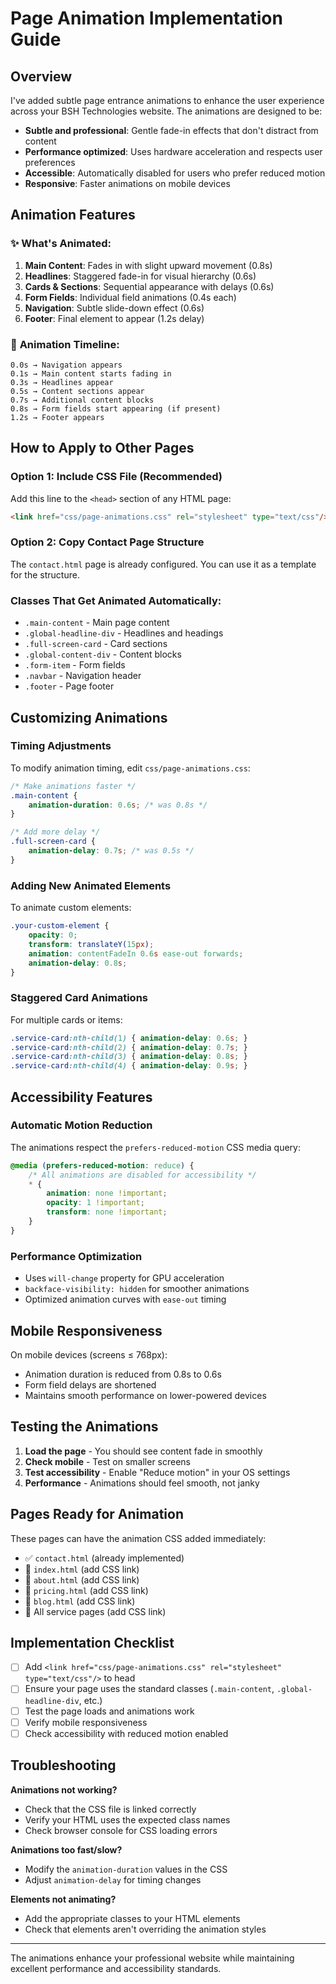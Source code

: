 # Page Animation Implementation Guide

## Overview

I've added subtle page entrance animations to enhance the user experience across your BSH Technologies website. The animations are designed to be:

- **Subtle and professional**: Gentle fade-in effects that don't distract from content
- **Performance optimized**: Uses hardware acceleration and respects user preferences
- **Accessible**: Automatically disabled for users who prefer reduced motion
- **Responsive**: Faster animations on mobile devices

## Animation Features

### ✨ **What's Animated:**

1. **Main Content**: Fades in with slight upward movement (0.8s)
2. **Headlines**: Staggered fade-in for visual hierarchy (0.6s)
3. **Cards & Sections**: Sequential appearance with delays (0.6s)
4. **Form Fields**: Individual field animations (0.4s each)
5. **Navigation**: Subtle slide-down effect (0.6s)
6. **Footer**: Final element to appear (1.2s delay)

### 🎯 **Animation Timeline:**

```
0.0s → Navigation appears
0.1s → Main content starts fading in
0.3s → Headlines appear
0.5s → Content sections appear
0.7s → Additional content blocks
0.8s → Form fields start appearing (if present)
1.2s → Footer appears
```

## How to Apply to Other Pages

### Option 1: Include CSS File (Recommended)

Add this line to the `<head>` section of any HTML page:

```html
<link href="css/page-animations.css" rel="stylesheet" type="text/css"/>
```

### Option 2: Copy Contact Page Structure

The `contact.html` page is already configured. You can use it as a template for the structure.

### Classes That Get Animated Automatically:

- `.main-content` - Main page content
- `.global-headline-div` - Headlines and headings
- `.full-screen-card` - Card sections
- `.global-content-div` - Content blocks
- `.form-item` - Form fields
- `.navbar` - Navigation header
- `.footer` - Page footer

## Customizing Animations

### Timing Adjustments

To modify animation timing, edit `css/page-animations.css`:

```css
/* Make animations faster */
.main-content {
    animation-duration: 0.6s; /* was 0.8s */
}

/* Add more delay */
.full-screen-card {
    animation-delay: 0.7s; /* was 0.5s */
}
```

### Adding New Animated Elements

To animate custom elements:

```css
.your-custom-element {
    opacity: 0;
    transform: translateY(15px);
    animation: contentFadeIn 0.6s ease-out forwards;
    animation-delay: 0.8s;
}
```

### Staggered Card Animations

For multiple cards or items:

```css
.service-card:nth-child(1) { animation-delay: 0.6s; }
.service-card:nth-child(2) { animation-delay: 0.7s; }
.service-card:nth-child(3) { animation-delay: 0.8s; }
.service-card:nth-child(4) { animation-delay: 0.9s; }
```

## Accessibility Features

### Automatic Motion Reduction

The animations respect the `prefers-reduced-motion` CSS media query:

```css
@media (prefers-reduced-motion: reduce) {
    /* All animations are disabled for accessibility */
    * {
        animation: none !important;
        opacity: 1 !important;
        transform: none !important;
    }
}
```

### Performance Optimization

- Uses `will-change` property for GPU acceleration
- `backface-visibility: hidden` for smoother animations
- Optimized animation curves with `ease-out` timing

## Mobile Responsiveness

On mobile devices (screens ≤ 768px):
- Animation duration is reduced from 0.8s to 0.6s
- Form field delays are shortened
- Maintains smooth performance on lower-powered devices

## Testing the Animations

1. **Load the page** - You should see content fade in smoothly
2. **Check mobile** - Test on smaller screens
3. **Test accessibility** - Enable "Reduce motion" in your OS settings
4. **Performance** - Animations should feel smooth, not janky

## Pages Ready for Animation

These pages can have the animation CSS added immediately:

- ✅ `contact.html` (already implemented)
- 📄 `index.html` (add CSS link)
- 📄 `about.html` (add CSS link)
- 📄 `pricing.html` (add CSS link)
- 📄 `blog.html` (add CSS link)
- 📄 All service pages (add CSS link)

## Implementation Checklist

- [ ] Add `<link href="css/page-animations.css" rel="stylesheet" type="text/css"/>` to head
- [ ] Ensure your page uses the standard classes (`.main-content`, `.global-headline-div`, etc.)
- [ ] Test the page loads and animations work
- [ ] Verify mobile responsiveness
- [ ] Check accessibility with reduced motion enabled

## Troubleshooting

**Animations not working?**
- Check that the CSS file is linked correctly
- Verify your HTML uses the expected class names
- Check browser console for CSS loading errors

**Animations too fast/slow?**
- Modify the `animation-duration` values in the CSS
- Adjust `animation-delay` for timing changes

**Elements not animating?**
- Add the appropriate classes to your HTML elements
- Check that elements aren't overriding the animation styles

---

The animations enhance your professional website while maintaining excellent performance and accessibility standards. 
